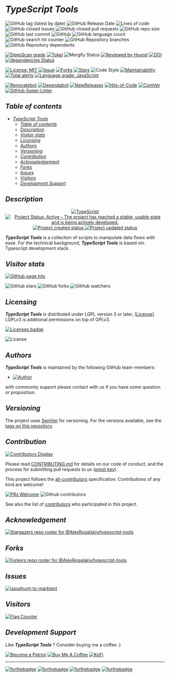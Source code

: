 # _TypeScript Tools_

![GitHub tag (latest by date)](https://img.shields.io/github/v/tag/AlexRogalskiy/typescript-tools)
![GitHub Release Date](https://img.shields.io/github/release-date/AlexRogalskiy/typescript-tools)
![Lines of code](https://tokei.rs/b1/github/AlexRogalskiy/typescript-tools?category=lines)
![GitHub closed issues](https://img.shields.io/github/issues-closed/AlexRogalskiy/typescript-tools)
![GitHub closed pull requests](https://img.shields.io/github/issues-pr-clocsed/AlexRogalskiy/typescript-tools)
![GitHub repo size](https://img.shields.io/github/repo-size/AlexRogalskiy/typescript-tools)
![GitHub last commit](https://img.shields.io/github/last-commit/AlexRogalskiy/typescript-tools)
![GitHub](https://img.shields.io/github/license/AlexRogalskiy/typescript-tools)
![GitHub language count](https://img.shields.io/github/languages/count/AlexRogalskiy/typescript-tools)
![GitHub search hit counter](https://img.shields.io/github/search/AlexRogalskiy/typescript-tools/goto)
![GitHub Repository branches](https://badgen.net/github/branches/AlexRogalskiy/typescript-tools)
![GitHub Repository dependents](https://badgen.net/github/dependents-repo/AlexRogalskiy/typescript-tools)

[![DeepScan grade](https://deepscan.io/api/teams/11946/projects/16315/branches/347250/badge/grade.svg)](https://deepscan.io/dashboard#view=project&tid=11946&pid=16315&bid=347250)
[![Tokei](https://tokei.rs/b1/github/AlexRogalskiy/typescript-tools?category=lines)](https://github.com/XAMPPRocky/tokei)
![Mergify Status](https://img.shields.io/endpoint.svg?url=https://gh.mergify.io/badges/AlexRogalskiy/typescript-tools)
[![Reviewed by Hound](https://img.shields.io/badge/Reviewed_by-Hound-8E64B0.svg)](https://houndci.com)
[![DOI](https://zenodo.org/badge/340115021.svg)](https://zenodo.org/badge/latestdoi/340115021)
[![dependencies Status](https://status.david-dm.org/gh/AlexRogalskiy/typescript-tools.svg)](https://david-dm.org/AlexRogalskiy/typescript-tools)

[![License: MIT](https://img.shields.io/badge/License-MIT-yellow.svg)](https://raw.githubusercontent.com/alexrogalskiy/typescript-tools/master/LICENSE?token=AH44ZFH7IF2KSEDK7LSIW3C7YOFYC)
[![Issue](https://img.shields.io/github/issues/alexrogalskiy/typescript-tools)](https://img.shields.io/github/issues/alexrogalskiy/typescript-tools)
[![Forks](https://img.shields.io/github/forks/alexrogalskiy/typescript-tools)](https://img.shields.io/github/forks/alexrogalskiy/typescript-tools)
[![Stars](https://img.shields.io/github/stars/alexrogalskiy/typescript-tools)](https://img.shields.io/github/stars/alexrogalskiy/typescript-tools)
![Code Style](https://img.shields.io/badge/code_style-prettier-ff69b4.svg?style=flat-square)
[![Maintainability](https://api.codeclimate.com/v1/badges/ed7702f8cf28917829fa/maintainability)](https://codeclimate.com/github/AlexRogalskiy/typescript-tools/)
[![Total alerts](https://img.shields.io/lgtm/alerts/g/AlexRogalskiy/typescript-tools.svg?logo=lgtm&logoWidth=18)](https://lgtm.com/projects/g/AlexRogalskiy/typescript-tools/alerts/)
[![Language grade: JavaScript](https://img.shields.io/lgtm/grade/javascript/g/AlexRogalskiy/typescript-tools.svg?logo=lgtm&logoWidth=18)](https://lgtm.com/projects/g/AlexRogalskiy/typescript-tools/context:javascript)

[![Renovatebot](https://badgen.net/badge/renovate/enabled/green?cache=300)](https://renovatebot.com/)
[![Dependabot](https://img.shields.io/badge/dependabot-enabled-1f8ceb.svg?style=flat-square)](https://dependabot.com/)
[![NewReleases](https://newreleases.io/badge.svg)](https://newreleases.io/github/AlexRogalskiy/typescript-tools)
[![Hits-of-Code](https://hitsofcode.com/github/AlexRogalskiy/typescript-tools)](https://hitsofcode.com/github/AlexRogalskiy/typescript-tools/view)
[![ComVer](https://img.shields.io/badge/ComVer-compliant-brightgreen.svg)][tags]
[![GitHub Super-Linter](https://github.com/AlexRogalskiy/typescript-tools/workflows/Lint%20Code%20Base/badge.svg)](https://github.com/marketplace/actions/super-linter)

## _Table of contents_

<!--ts-->
   * [<em>TypeScript Tools</em>](#typescript-tools)
      * [<em>Table of contents</em>](#table-of-contents)
      * [<em>Description</em>](#description)
      * [<em>Visitor stats</em>](#visitor-stats)
      * [<em>Licensing</em>](#licensing)
      * [<em>Authors</em>](#authors)
      * [<em>Versioning</em>](#versioning)
      * [<em>Contribution</em>](#contribution)
      * [<em>Acknowledgement</em>](#acknowledgement)
      * [<em>Forks</em>](#forks)
      * [<em>Issues</em>](#issues)
      * [<em>Visitors</em>](#visitors)
      * [<em>Development Support</em>](#development-support)
<!--te-->

## _Description_

<p align="center" style="text-align:center;">
    <a href="https://www.typescriptlang.org/">
        <img src="https://img.shields.io/badge/typescript%20-%23007ACC.svg?&logo=typescript&logoColor=white" alt="TypeScript" />
    </a>
    <a href="https://www.repostatus.org/#active">
        <img src="https://img.shields.io/badge/Project%20Status-Active-brightgreen" alt="Project Status: Active – The project has reached a stable, usable state and is being actively developed." />
    </a>
    <a href="https://badges.pufler.dev">
        <img src="https://badges.pufler.dev/created/AlexRogalskiy/typescript-tools" alt="Project created status" />
    </a>
    <a href="https://badges.pufler.dev">
        <img src="https://badges.pufler.dev/updated/AlexRogalskiy/typescript-tools" alt="Project updated status" />
    </a>
</p>

_**TypeScript Tools**_ is a collection of scripts to manipulate data flows with ease.
For the technical background, _**TypeScript Tools**_ is based oin Typescript development stack.

## _Visitor stats_

[![GitHub page hits](https://hits.seeyoufarm.com/api/count/incr/badge.svg?url=https%3A%2F%2Fgithub.com%2FAlexRogalskiy%2Ftypescript-tools&count_bg=%2379C83D&title_bg=%23555555&icon=&icon_color=%23E7E7E7&title=hits&edge_flat=true)](https://hits.seeyoufarm.com)

![GitHub stars](https://img.shields.io/github/stars/AlexRogalskiy/typescript-tools?style=social)
![GitHub forks](https://img.shields.io/github/forks/AlexRogalskiy/typescript-tools?style=social)
![GitHub watchers](https://img.shields.io/github/watchers/AlexRogalskiy/typescript-tools?style=social)

## _Licensing_

_**TypeScript Tools**_ is distributed under LGPL version 3 or later, [[License](https://github.com/AlexRogalskiy/typescript-tools/blob/master/LICENSE)].
LGPLv3 is additional permissions on top of GPLv3.

[![Licenses badge](https://raw.githubusercontent.com/AlexRogalskiy/typescript-tools/master/license-badge.svg?sanitize=true)](https://github.com/brettz9/license-badger)

![License](https://user-images.githubusercontent.com/19885116/48661948-6cf97e80-ea7a-11e8-97e7-b45332a13e49.png)

## _Authors_

_**TypeScript Tools**_ is maintained by the following GitHub team-members:

* [![Author](https://img.shields.io/badge/author-AlexRogalskiy-FB8F0A)](https://github.com/AlexRogalskiy)

with community support please contact with us if you have some question or proposition.

## _Versioning_

The project uses [SemVer](http://semver.org/) for versioning. For the versions available, see the [tags on this repository][tags].

## _Contribution_

[![Contributors Display](https://badges.pufler.dev/contributors/AlexRogalskiy/typescript-tools?size=50&padding=5&bots=true)](https://badges.pufler.dev)

Please read
[CONTRIBUTING.md](https://github.com/AlexRogalskiy/typescript-tools/blob/master/.github/CONTRIBUTING.md)
for details on our code of conduct, and the process for submitting pull requests to us ([emoji key](https://allcontributors.org/docs/en/emoji-key)).

This project follows the [all-contributors](https://github.com/all-contributors/all-contributors) specification. Contributions of any kind are welcome!

[![PRs Welcome](https://img.shields.io/badge/PRs-welcome-brightgreen.svg?style=flat-square)](http://makeapullrequest.com)
![Github contributors](https://img.shields.io/github/all-contributors/AlexRogalskiy/typescript-tools)

See also the list of [contributors][contributors] who participated in this project.

## _Acknowledgement_

[![Stargazers repo roster for @AlexRogalskiy/typescript-tools](https://reporoster.com/stars/AlexRogalskiy/typescript-tools)][stars]

## _Forks_

[![Forkers repo roster for @AlexRogalskiy/typescript-tools](https://reporoster.com/forks/AlexRogalskiy/typescript-tools)][forkers]

## _Issues_

[![issuehunt-to-marktext](https://issuehunt.io/static/embed/issuehunt-button-v1.svg)](https://issuehunt.io/r/AlexRogalskiy/typescript-tools)

## _Visitors_

<div align="left">
    <a href="https://info.flagcounter.com/qwb1">
        <img src="https://s01.flagcounter.com/count2/qwb1/bg_FFFFFF/txt_000000/border_CCCCCC/columns_4/maxflags_30/viewers_0/labels_1/pageviews_1/flags_0/percent_0/" alt="Flag Counter" border="0">
    </a>
</div>

## _Development Support_

Like _**TypeScript Tools**_ ? Consider buying me a coffee :\)

[![Become a Patron](https://img.shields.io/badge/Become_Patron-Support_me_on_Patreon-blue.svg?style=flat-square&logo=patreon&color=e64413)](https://www.patreon.com/alexrogalskiy)
[![Buy Me A Coffee](https://img.shields.io/badge/Donate-Buy%20me%20a%20coffee-yellow.svg?logo=buy%20me%20a%20coffee)](https://www.buymeacoffee.com/AlexRogalskiy)
[![KoFi](https://img.shields.io/badge/Donate-Buy%20me%20a%20coffee-yellow.svg?logo=ko-fi)](https://ko-fi.com/alexrogalskiy)

---

[![forthebadge](https://img.shields.io/badge/made%20with-%20typescript-C1282D.svg?logo=typescript&style=for-the-badge)](https://www.typescriptlang.org/)
[![forthebadge](https://img.shields.io/badge/powered%20by-%20github-7116FB.svg?logo=github&style=for-the-badge)](https://github.com/)
[![forthebadge](https://img.shields.io/badge/build%20with-%20%E2%9D%A4-B6FF9B.svg?logo=heart&style=for-the-badge)](https://forthebadge.com/)
[![forthebadge](https://img.shields.io/badge/makes%20people-%20smile-31C4F3.svg?logo=none&style=for-the-badge)](https://forthebadge.com)

  [repo]:           https://github.com/AlexRogalskiy/typescript-tools
  [tags]:           https://github.com/AlexRogalskiy/typescript-tools/tags
  [issues]:         https://github.com/AlexRogalskiy/typescript-tools/issues
  [pulls]:          https://github.com/AlexRogalskiy/typescript-tools/pulls
  [wiki]:           https://github.com/AlexRogalskiy/typescript-tools/wiki
  [stars]:          https://github.com/AlexRogalskiy/typescript-tools/stargazers
  [forkers]:        https://github.com/AlexRogalskiy/typescript-tools/network/members
  [contributors]:   https://github.com/AlexRogalskiy/typescript-tools/graphs/contributors

